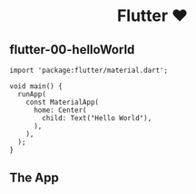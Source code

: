 <h1 align=center>Flutter ❤</h1>

## flutter-00-helloWorld

```
import 'package:flutter/material.dart';

void main() {
  runApp(
    const MaterialApp(
      home: Center(
        child: Text("Hello World"),
      ),
    ),
  );
}
```
## The App
![]()
